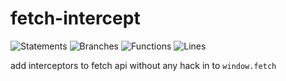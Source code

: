 # fetch-intercept

![Statements](https://img.shields.io/badge/statements-100%25-brightgreen.svg?style=flat&logo=jest)
![Branches](https://img.shields.io/badge/branches-100%25-brightgreen.svg?style=flat&logo=jest)
![Functions](https://img.shields.io/badge/functions-100%25-brightgreen.svg?style=flat&logo=jest)
![Lines](https://img.shields.io/badge/lines-100%25-brightgreen.svg?style=flat&logo=jest)

add interceptors to fetch api without any hack in to `window.fetch`
